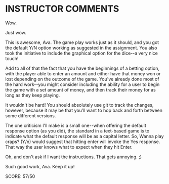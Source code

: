 INSTRUCTOR COMMENTS
===================

Wow.


Just wow.


This is awesome, Ava. The game play works just as it should,
and you got the default Y/N option working as suggested in
the assignment. You also took the initiative to include the
graphical option for the dice--a very nice touch!

Add to all of that the fact that you have the beginnings of
a betting option, with the player able to enter an amount and
either have that money won or lost depending on the outcome
of the game. You've already done most of the hard work--you
might consider including the ability for a user to begin
the game with a set amount of money, and then track their
money for as long as they keep playing.

It wouldn't be hard! You should absolutely use git to track
the changes, however, because it may be that you'll want
to hop back and forth between some different versions.

The one criticism I'll make is a small one--when offering the
default response option (as you did), the standard in a 
text-based game is to indicate what the default response will
be as a capital letter. So, Wanna play craps? (Y/n) would
suggest that hitting enter will invoke the Yes response. That
way the user knows what to expect when they hit Enter. 

Oh, and don't ask if I want the instructions. That gets 
annoying. ;)

Such good work, Ava. Keep it up!

SCORE: 57/50
